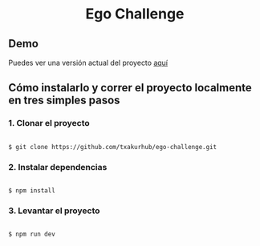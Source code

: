 
 <p align="center">
<h1 style="text-align: center;">Ego Challenge</h1>

## Demo
Puedes ver una versión actual del proyecto [aquí](https://ego-challenge-two.vercel.app/)

## Cómo instalarlo y correr el proyecto localmente en tres simples pasos

### 1. Clonar el proyecto

```

$ git clone https://github.com/txakurhub/ego-challenge.git

```

### 2. Instalar dependencias

```

$ npm install

```

### 3. Levantar el proyecto

```

$ npm run dev

```

